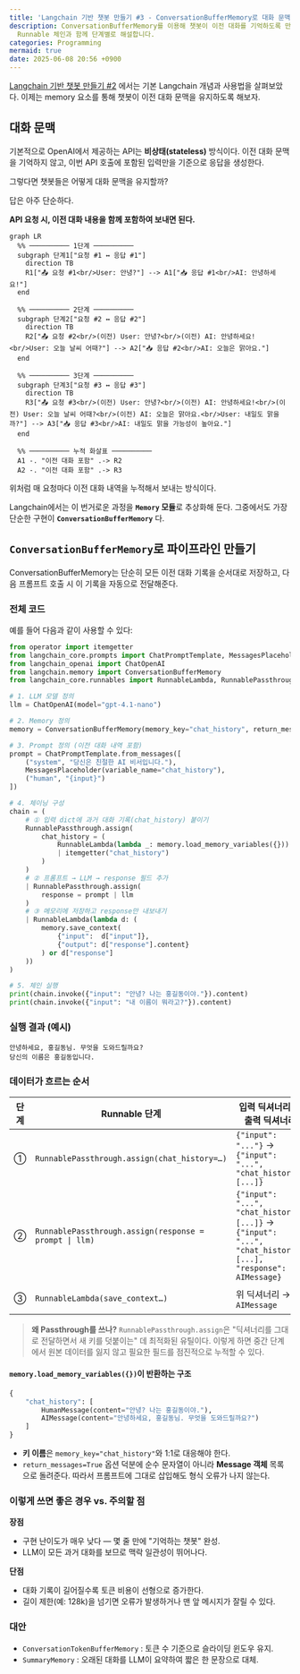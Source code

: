 ```yaml
---
title: 'Langchain 기반 챗봇 만들기 #3 - ConversationBufferMemory로 대화 문맥 유지하기'
description: ConversationBufferMemory를 이용해 챗봇이 이전 대화를 기억하도록 만드는 과정을 Passthrough·Lambda
  Runnable 체인과 함께 단계별로 해설합니다.
categories: Programming
mermaid: true
date: 2025-06-08 20:56 +0900
---
```

[Langchain 기반 챗봇 만들기 #2](/posts/chatbot_2/) 에서는 기본 Langchain 개념과 사용법을 살펴보았다. 이제는 memory 요소를 통해 챗봇이 이전 대화 문맥을 유지하도록 해보자.

## 대화 문맥
기본적으로 OpenAI에서 제공하는 API는 **비상태(stateless)** 방식이다. 이전 대화 문맥을 기억하지 않고, 이번 API 호출에 포함된 입력만을 기준으로 응답을 생성한다.

그렇다면 챗봇들은 어떻게 대화 문맥을 유지할까?

답은 아주 단순하다.

**API 요청 시, 이전 대화 내용을 함께 포함하여 보내면 된다.**

```mermaid
graph LR
  %% ────────── 1단계 ──────────
  subgraph 단계1["요청 #1 ↔ 응답 #1"]
    direction TB
    R1["📤 요청 #1<br/>User: 안녕?"] --> A1["📥 응답 #1<br/>AI: 안녕하세요!"]
  end

  %% ────────── 2단계 ──────────
  subgraph 단계2["요청 #2 ↔ 응답 #2"]
    direction TB
    R2["📤 요청 #2<br/>(이전) User: 안녕?<br/>(이전) AI: 안녕하세요!<br/>User: 오늘 날씨 어때?"] --> A2["📥 응답 #2<br/>AI: 오늘은 맑아요."]
  end

  %% ────────── 3단계 ──────────
  subgraph 단계3["요청 #3 ↔ 응답 #3"]
    direction TB
    R3["📤 요청 #3<br/>(이전) User: 안녕?<br/>(이전) AI: 안녕하세요!<br/>(이전) User: 오늘 날씨 어때?<br/>(이전) AI: 오늘은 맑아요.<br/>User: 내일도 맑을까?"] --> A3["📥 응답 #3<br/>AI: 내일도 맑을 가능성이 높아요."]
  end

  %% ────────── 누적 화살표 ──────────
  A1 -. "이전 대화 포함" .-> R2
  A2 -. "이전 대화 포함" .-> R3
```

위처럼 매 요청마다 이전 대화 내역을 누적해서 보내는 방식이다.

Langchain에서는 이 번거로운 과정을 **`Memory` 모듈**로 추상화해 둔다. 그중에서도 가장 단순한 구현이 **`ConversationBufferMemory`** 다.

## `ConversationBufferMemory`로 파이프라인 만들기
ConversationBufferMemory는 단순히 모든 이전 대화 기록을 순서대로 저장하고, 다음 프롬프트 호출 시 이 기록을 자동으로 전달해준다.


### 전체 코드
예를 들어 다음과 같이 사용할 수 있다:
```python
from operator import itemgetter
from langchain_core.prompts import ChatPromptTemplate, MessagesPlaceholder
from langchain_openai import ChatOpenAI
from langchain.memory import ConversationBufferMemory
from langchain_core.runnables import RunnableLambda, RunnablePassthrough

# 1. LLM 모델 정의
llm = ChatOpenAI(model="gpt-4.1-nano")

# 2. Memory 정의
memory = ConversationBufferMemory(memory_key="chat_history", return_messages=True)

# 3. Prompt 정의 (이전 대화 내역 포함)
prompt = ChatPromptTemplate.from_messages([
    ("system", "당신은 친절한 AI 비서입니다."),
    MessagesPlaceholder(variable_name="chat_history"),
    ("human", "{input}")
])

# 4. 체이닝 구성
chain = (
    # ① 입력 dict에 과거 대화 기록(chat_history) 붙이기
    RunnablePassthrough.assign(
        chat_history = (
            RunnableLambda(lambda _: memory.load_memory_variables({}))
            | itemgetter("chat_history")
        )
    )
    # ② 프롬프트 → LLM → response 필드 추가
    | RunnablePassthrough.assign(
        response = prompt | llm
    )
    # ③ 메모리에 저장하고 response만 내보내기
    | RunnableLambda(lambda d: (
        memory.save_context(
            {"input":  d["input"]},
            {"output": d["response"].content}
        ) or d["response"]
    ))
)

# 5. 체인 실행
print(chain.invoke({"input": "안녕? 나는 홍길동이야."}).content)
print(chain.invoke({"input": "내 이름이 뭐라고?"}).content)

```

### 실행 결과 (예시)
```
안녕하세요, 홍길동님. 무엇을 도와드릴까요?
당신의 이름은 홍길동입니다.
```

### 데이터가 흐르는 순서

| 단계 | Runnable 단계                                            | 입력 딕셔너리 → 출력 딕셔너리                                                                                            | 역할                                                                                                              |
| -- | ------------------------------------------------------ | ------------------------------------------------------------------------------------------------------------ | --------------------------------------------------------------------------------------------------------------- |
| ①  | `RunnablePassthrough.assign(chat_history=…)`           | `{"input": "..."}` → `{"input": "...", "chat_history": [...]}`                                               | 현재 입력 dict에 **`chat_history`** 키를 추가한다. 값은 `ConversationBufferMemory.load_memory_variables()`가 돌려준 과거 메시지 리스트다. |
| ②  | `RunnablePassthrough.assign(response = prompt \| llm)` | `{"input": "...", "chat_history": [...]}` → `{"input": "...", "chat_history": [...], "response": AIMessage}` | 프롬프트를 완성해 LLM을 호출하고, 얻은 `AIMessage`를 `response` 키에 저장한다.                                                        |
| ③  | `RunnableLambda(save_context…)`                        | 위 딕셔너리 → `AIMessage`                                                                                         | `memory.save_context()`로 **사용자‑AI 메시지 쌍을 버퍼에 push**하고, 마지막에는 `AIMessage`만 반환한다.                                 |

> **왜 Passthrough를 쓰나?**
> `RunnablePassthrough.assign`은 "딕셔너리를 그대로 전달하면서 새 키를 덧붙이는" 데 최적화된 유틸이다. 이렇게 하면 중간 단계에서 원본 데이터를 잃지 않고 필요한 필드를 점진적으로 누적할 수 있다.

#### `memory.load_memory_variables({})`이 반환하는 구조

```python
{
    "chat_history": [
        HumanMessage(content="안녕? 나는 홍길동이야."),
        AIMessage(content="안녕하세요, 홍길동님. 무엇을 도와드릴까요?")
    ]
}
```

* **키 이름**은 `memory_key="chat_history"`와 1:1로 대응해야 한다.
* `return_messages=True` 옵션 덕분에 순수 문자열이 아니라 **Message 객체** 목록으로 돌려준다. 따라서 프롬프트에 그대로 삽입해도 형식 오류가 나지 않는다.


### 이렇게 쓰면 좋은 경우 vs. 주의할 점

**장점**

* 구현 난이도가 매우 낮다 — 몇 줄 만에 "기억하는 챗봇" 완성.
* LLM이 모든 과거 대화를 보므로 맥락 일관성이 뛰어나다.

**단점**

* 대화 기록이 길어질수록 토큰 비용이 선형으로 증가한다.
* 길이 제한(예: 128k)을 넘기면 오류가 발생하거나 맨 앞 메시지가 잘릴 수 있다.

### 대안

* `ConversationTokenBufferMemory` : 토큰 수 기준으로 슬라이딩 윈도우 유지.
* `SummaryMemory` : 오래된 대화를 LLM이 요약하여 짧은 한 문장으로 대체.

